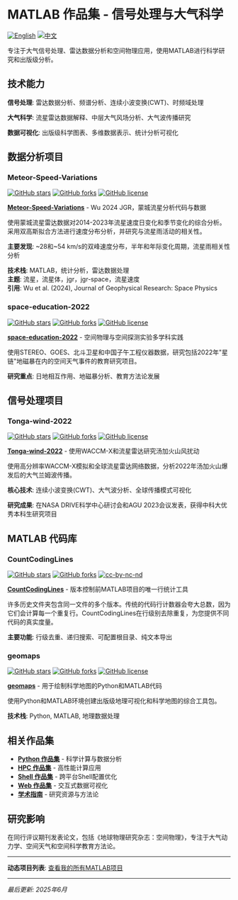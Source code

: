 # MATLAB 作品集 - 信号处理与大气科学

[![English](https://img.shields.io/badge/lang-English-blue.svg)](README.md)
[![中文](https://img.shields.io/badge/lang-中文-brown.svg)](README.CN.md)

专注于大气信号处理、雷达数据分析和空间物理应用，使用MATLAB进行科学研究和出版级分析。

## 技术能力

**信号处理**: 雷达数据分析、频谱分析、连续小波变换(CWT)、时频域处理

**大气科学**: 流星雷达数据解释、中层大气风场分析、大气波传播研究

**数据可视化**: 出版级科学图表、多维数据表示、统计分析可视化

## 数据分析项目

### Meteor-Speed-Variations
[![GitHub stars](https://img.shields.io/github/stars/ktwu01/Meteor-Speed-Variations)](https://github.com/ktwu01/Meteor-Speed-Variations)
[![GitHub forks](https://img.shields.io/github/forks/ktwu01/Meteor-Speed-Variations)](https://github.com/ktwu01/Meteor-Speed-Variations/fork)
[![GitHub license](https://img.shields.io/github/license/ktwu01/Meteor-Speed-Variations)](https://github.com/ktwu01/Meteor-Speed-Variations/blob/master/LICENSE)

**[Meteor-Speed-Variations](https://github.com/ktwu01/Meteor-Speed-Variations)** - Wu 2024 JGR，蒙城流星分析代码与数据

使用蒙城流星雷达数据对2014-2023年流星速度日变化和季节变化的综合分析。采用双高斯拟合方法进行速度分布分析，并研究与流星雨活动的相关性。

**主要发现**: ~28和~54 km/s的双峰速度分布，半年和年际变化周期，流星雨相关性分析

**技术栈**: MATLAB，统计分析，雷达数据处理  
**主题**: 流星，流星体，jgr，jgr-space，流星速度  
**引用**: Wu et al. (2024), Journal of Geophysical Research: Space Physics

### space-education-2022
[![GitHub stars](https://img.shields.io/github/stars/ktwu01/space-education-2022)](https://github.com/ktwu01/space-education-2022)
[![GitHub forks](https://img.shields.io/github/forks/ktwu01/space-education-2022)](https://github.com/ktwu01/space-education-2022/fork)
[![GitHub license](https://img.shields.io/github/license/ktwu01/space-education-2022)](https://github.com/ktwu01/space-education-2022/blob/master/LICENSE)

**[space-education-2022](https://github.com/ktwu01/space-education-2022)** - 空间物理与空间探测实验多学科实践

使用STEREO、GOES、北斗卫星和中国子午工程仪器数据，研究包括2022年"星链"地磁暴在内的空间天气事件的教育研究项目。

**研究重点**: 日地相互作用、地磁暴分析、教育方法论发展

## 信号处理项目

### Tonga-wind-2022
[![GitHub stars](https://img.shields.io/github/stars/ktwu01/Tonga-wind-2022)](https://github.com/ktwu01/Tonga-wind-2022)
[![GitHub forks](https://img.shields.io/github/forks/ktwu01/Tonga-wind-2022)](https://github.com/ktwu01/Tonga-wind-2022/fork)
[![GitHub license](https://img.shields.io/github/license/ktwu01/Tonga-wind-2022)](https://github.com/ktwu01/Tonga-wind-2022/blob/master/LICENSE)

**[Tonga-wind-2022](https://github.com/ktwu01/Tonga-wind-2022)** - 使用WACCM-X和流星雷达研究汤加火山风扰动

使用高分辨率WACCM-X模拟和全球流星雷达网络数据，分析2022年汤加火山爆发后的大气兰姆波传播。

**核心技术**: 连续小波变换(CWT)、大气波分析、全球传播模式可视化

**研究成果**: 在NASA DRIVE科学中心研讨会和AGU 2023会议发表，获得中科大优秀本科生研究项目

## MATLAB 代码库

### CountCodingLines
[![GitHub stars](https://img.shields.io/github/stars/ktwu01/CountCodingLines)](https://github.com/ktwu01/CountCodingLines)
[![GitHub forks](https://img.shields.io/github/forks/ktwu01/CountCodingLines)](https://github.com/ktwu01/CountCodingLines/fork)
[![cc-by-nc-nd](https://img.shields.io/badge/License-CC%20BY--NC--ND%204.0-lightgrey.svg)](https://github.com/ktwu01/CountCodingLines)

**[CountCodingLines](https://github.com/ktwu01/CountCodingLines)** - 版本控制前MATLAB项目的唯一行统计工具

许多历史文件夹包含同一文件的多个版本。传统的代码行计数器会夸大总数，因为它们会计算每一个重复行。CountCodingLines在行级别去除重复，为您提供不同代码的真实度量。

**主要功能**: 行级去重、递归搜索、可配置根目录、纯文本导出

### geomaps
[![GitHub stars](https://img.shields.io/github/stars/ktwu01/geomaps)](https://github.com/ktwu01/geomaps)
[![GitHub forks](https://img.shields.io/github/forks/ktwu01/geomaps)](https://github.com/ktwu01/geomaps/fork)
[![GitHub license](https://img.shields.io/github/license/ktwu01/geomaps)](https://github.com/ktwu01/geomaps/blob/master/LICENSE)

**[geomaps](https://github.com/ktwu01/geomaps)** - 用于绘制科学地图的Python和MATLAB代码

使用Python和MATLAB环境创建出版级地理可视化和科学地图的综合工具包。

**技术栈**: Python, MATLAB, 地理数据处理

<!-- ### MAT-Code
[![GitHub stars](https://img.shields.io/github/stars/ktwu01/MAT-Code)](https://github.com/ktwu01/MAT-Code)
[![GitHub forks](https://img.shields.io/github/forks/ktwu01/MAT-Code)](https://github.com/ktwu01/MAT-Code/fork)
[![GitHub license](https://img.shields.io/github/license/ktwu01/MAT-Code)](https://github.com/ktwu01/MAT-Code/blob/master/LICENSE)

**[MAT-Code](https://github.com/ktwu01/MAT-Code)** - 通用MATLAB代码集合与工具

科学计算、数据分析和研究应用的MATLAB函数和脚本综合集合。为大气科学和信号处理中的常见计算任务提供可重用的代码模块。 -->

<!-- ## 性能指标

| 能力领域 | 经验水平 | 发表论文 |
|----------|----------|----------|
| 雷达数据分析 | 专家级 | 2+ |
| 信号处理 | 高级 | 3+ |
| 大气科学 | 高级 | 2+ |
| 科学可视化 | 专家级 | 5+ | -->

## 相关作品集

- **[Python 作品集](../python/)** - 科学计算与数据分析
- **[HPC 作品集](../hpc/)** - 高性能计算应用
- **[Shell 作品集](../shell/)** - 跨平台Shell配置优化
- **[Web 作品集](../web/)** - 交互式数据可视化
- **[学术指南](../academic/)** - 研究资源与方法论

## 研究影响

在同行评议期刊发表论文，包括《地球物理研究杂志：空间物理》，专注于大气动力学、空间天气和空间科学教育方法论。

---
**动态项目列表**: [查看我的所有MATLAB项目](https://github.com/ktwu01?tab=repositories&q=&type=&language=matlab&sort=)

---

*最后更新: 2025年6月*